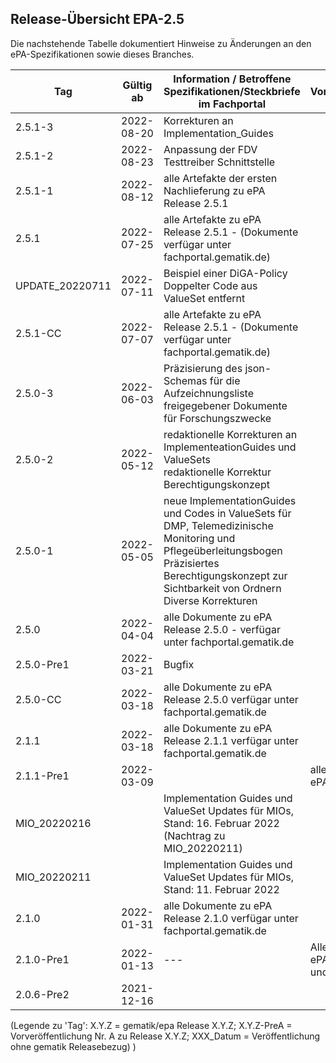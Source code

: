 ## Release-Übersicht EPA-2.5

Die nachstehende Tabelle dokumentiert Hinweise zu Änderungen an den ePA-Spezifikationen sowie dieses Branches.<br/> 


| Tag | Gültig ab | Information / Betroffene Spezifikationen/Steckbriefe im Fachportal | Vorabveröffentlichungen |
|---|---|---|---|
|2.5.1-3|2022-08-20|Korrekturen an Implementation_Guides|||
|2.5.1-2|2022-08-23|Anpassung der FDV Testtreiber Schnittstelle|||
|2.5.1-1|2022-08-12|alle Artefakte der ersten Nachlieferung zu ePA Release 2.5.1|||
|2.5.1|2022-07-25|alle Artefakte zu ePA Release 2.5.1 - (Dokumente verfügar unter fachportal.gematik.de)|||
|UPDATE_20220711|2022-07-11|Beispiel einer DiGA-Policy </br> Doppelter Code aus ValueSet entfernt|| 
|2.5.1-CC|2022-07-07|alle Artefakte zu ePA Release 2.5.1 - (Dokumente verfügar unter fachportal.gematik.de)|||
|2.5.0-3|2022-06-03|Präzisierung des json-Schemas für die Aufzeichnungsliste freigegebener Dokumente für Forschungszwecke||
|2.5.0-2|2022-05-12|redaktionelle Korrekturen an ImplementeationGuides und ValueSets </br> redaktionelle Korrektur Berechtigungskonzept||
|2.5.0-1|2022-05-05|neue ImplementationGuides und Codes in ValueSets für DMP, Telemedizinische Monitoring und Pflegeüberleitungsbogen </br> Präzisiertes Berechtigungskonzept zur Sichtbarkeit von Ordnern </br> Diverse Korrekturen||
|2.5.0|2022-04-04|alle Dokumente zu ePA Release 2.5.0 - verfügar unter fachportal.gematik.de||initialer Release</br>(inklusive relevanter Änderungen aus Release ePA 2.1.1)|
|2.5.0-Pre1|2022-03-21|Bugfix ||
|2.5.0-CC|2022-03-18|alle Dokumente zu ePA Release 2.5.0 verfügar unter fachportal.gematik.de||initialer Release zur Kommentierung|
|2.1.1|2022-03-18|alle Dokumente zu ePA Release 2.1.1 verfügar unter fachportal.gematik.de||
|2.1.1-Pre1|2022-03-09||alle Änderungen gemäß ePA_Maintenance 22.1|
|MIO_20220216||Implementation Guides und ValueSet Updates für MIOs, Stand: 16. Februar 2022<br/>(Nachtrag zu MIO_20220211) ||
|MIO_20220211||Implementation Guides und ValueSet Updates für MIOs, Stand: 11. Februar 2022 ||
|2.1.0|2022-01-31|alle Dokumente zu ePA Release 2.1.0 verfügar unter fachportal.gematik.de||
|2.1.0-Pre1|2022-01-13|---|Alle Änderungen gemäß ePA_Maintenance 21.4 und 21.5|
|2.0.6-Pre2 | 2021-12-16 |  |  |




(Legende zu 'Tag': X.Y.Z = gematik/epa Release X.Y.Z;   X.Y.Z-PreA = Vorveröffentlichung Nr. A zu Release X.Y.Z;   XXX_Datum = Veröffentlichung ohne gematik Releasebezug) )
